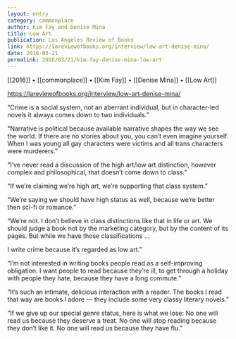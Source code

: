 ```yaml
---
layout: entry
category: commonplace
author: Kim Fay and Denise Mina
title: Low Art
publication: Los Angeles Review of Books
link: https://lareviewofbooks.org/interview/low-art-denise-mina/
date: 2016-03-21
permalink: 2016/03/21/kim-fay-denise-mina-low-art
---
```


[[2016]] • [[commonplace]] • [[Kim Fay]] • [[Denise Mina]] • [[Low Art]]

https://lareviewofbooks.org/interview/low-art-denise-mina/

“Crime is a social system, not an aberrant individual, but in character-led novels it always comes down to two individuals.”

“Narrative is political because available narrative shapes the way we see the world. If there are no stories about you, you can’t even imagine yourself. When I was young all gay characters were victims and all trans characters were murderers.”

“I’ve never read a discussion of the high art/low art distinction, however complex and philosophical, that doesn’t come down to class.”

“If we’re claiming we’re high art, we’re supporting that class system.”

“We’re saying we should have high status as well, because we’re better then sci-fi or romance.”

“We’re not. I don’t believe in class distinctions like that in life or art. We should judge a book not by the marketing category, but by the content of its pages. But while we have those classifications …

I write crime because it’s regarded as low art.”

“I’m not interested in writing books people read as a self-improving obligation. I want people to read because they’re ill, to get through a holiday with people they hate, because they have a long commute.”

“It’s such an intimate, delicious interaction with a reader. The books I read that way are books I adore — they include some very classy literary novels.”

“If we give up our special genre status, here is what we lose: No one will read us because they deserve a treat. No one will stop reading because they don’t like it. No one will read us because they have flu.”
